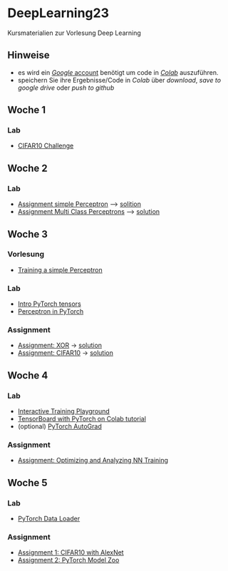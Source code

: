 # DeepLearning23
Kursmaterialien zur Vorlesung Deep Learning

## Hinweise
* es wird ein  [*Google* account](https://accounts.google.com/signup/v2/webcreateaccount?hl=en&flowName=GlifWebSignIn&flowEntry=SignUp) benötigt um code in [*Colab*](https://colab.research.google.com) auszuführen.
* speichern Sie ihre Ergebnisse/Code in *Colab* über *download*, *save to google drive* oder *push to github* 

## Woche 1

### Lab
* [CIFAR10 Challenge](https://colab.research.google.com/github/keuperj/DeepLearning23/blob/main/week_1/CIFAR10-ShallowLearning.ipynb)


## Woche 2

### Lab
* [Assignment simple Perceptron](https://colab.research.google.com/github/keuperj/DeepLearning23/blob/main/week_2/A_simple_Perceptron_in_NumPy.ipynb)  --> [solition](https://colab.research.google.com/github/keuperj/DeepLearning23/blob/main/week_2/A_simple_Perceptron_in_NumPy_solution.ipynb)
* [Assignment Multi Class Perceptrons](https://colab.research.google.com/github/keuperj/DeepLearning23/blob/main/week_2/Multi_Class_Perceptrons.ipynb) --> [solution](https://colab.research.google.com/github/keuperj/DeepLearning23/blob/main/week_2/Multi_Class_Perceptrons_solution.ipynb)


## Woche 3

### Vorlesung
* [Training a simple Perceptron](https://colab.research.google.com/github/keuperj/DeepLearning23/blob/main/week_3/Training%20_a_simple_Perceptron_in_NumPy.ipynb)

### Lab
* [Intro PyTorch tensors](https://colab.research.google.com/github/keuperj/DeepLearning23/blob/main/week_3/Lab_01_pytorch_tensors.ipynb) 
* [Perceptron in PyTorch](https://colab.research.google.com/github/keuperj/DeepLearning23/blob/main/week_3/Lab_02_a_perceptron_in_PyTorch.ipynb) 

### Assignment
* [Assignment: XOR](https://colab.research.google.com/github/keuperj/DeepLearning23/blob/main/week_3/Assignment_Basic_MLP_in_Pytorch.ipynb) -> [solution](https://colab.research.google.com/github/keuperj/DeepLearning23/blob/main/week_3/Assignment_Basic_MLP_in_Pytorch_solution.ipynb)
* [Assignment: CIFAR10](https://colab.research.google.com/github/keuperj/DeepLearning23/blob/main/week_3/Assignment_CIFAR10_MLP.ipynb) -> [solution](https://colab.research.google.com/github/keuperj/DeepLearning23/blob/main/week_3/Assignment_CIFAR10_MLP_solution.ipynb)



## Woche 4

### Lab
* [Interactive Training Playground](https://playground.tensorflow.org/)
* [TensorBoard with PyTorch on Colab tutorial](https://colab.research.google.com/github/keuperj/DeepLearning23/blob/main/week_4/tensorboard_with_pytorch.ipynb)
* (optional) [PyTorch AutoGrad](https://colab.research.google.com/github/keuperj/DeepLearning23/blob/main/week_4/autograd_tutorial.ipynb)

### Assignment 
* [Assignment: Optimizing and Analyzing NN Training](https://colab.research.google.com/github/keuperj/DeepLearning23/blob/main/week_4/Assignment_CIFAR10_MLP_optimization.ipynb)

## Woche 5

### Lab
* [PyTorch Data Loader](https://colab.research.google.com/github/keuperj/DeepLearning23/blob/main/week_5/lab_pytorch_data_loader.ipynb)

### Assignment
* [Assignment 1: CIFAR10 with AlexNet](https://colab.research.google.com/github/keuperj/DeepLearning23/blob/main/week_5/Assignment_1_cifar10_CNN.ipynb)
* [Assignment 2: PyTorch Model Zoo](https://colab.research.google.com/github/keuperj/DeepLearning23/blob/main/week_5/Assignment_2_PyTorch_Model_Zoo.ipynb)
